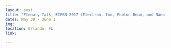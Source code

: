 ```yaml
---
layout: post
title: "Plenary Talk, EIPBN 2017 (Electron, Ion, Photon Beam, and Nanofabrication)"
dates: May 30 - June 1
img:
location: Orlando, FL
link:

---
```

